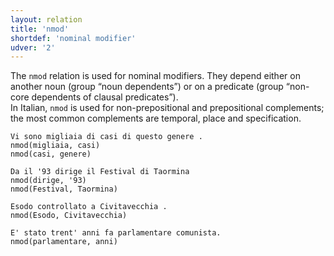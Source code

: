 ```yaml
---
layout: relation
title: 'nmod'
shortdef: 'nominal modifier'
udver: '2'
---
```


The <code>nmod</code> relation is used for nominal modifiers. They depend either on another noun (group “noun dependents”) or on a predicate (group “non-core dependents of clausal predicates”).  
In Italian, <code>nmod</code> is used for non-prepositional and prepositional complements; the most common complements are temporal, place and specification. 

~~~ sdparse
Vi sono migliaia di casi di questo genere . 
nmod(migliaia, casi)
nmod(casi, genere)
~~~
~~~ sdparse
Da il '93 dirige il Festival di Taormina 
nmod(dirige, '93)
nmod(Festival, Taormina)
~~~
~~~ sdparse
Esodo controllato a Civitavecchia . 
nmod(Esodo, Civitavecchia)
~~~
~~~ sdparse
E' stato trent' anni fa parlamentare comunista. 
nmod(parlamentare, anni)
~~~



<!-- Interlanguage links updated Út zář 29 20:43:21 CEST 2020 -->
